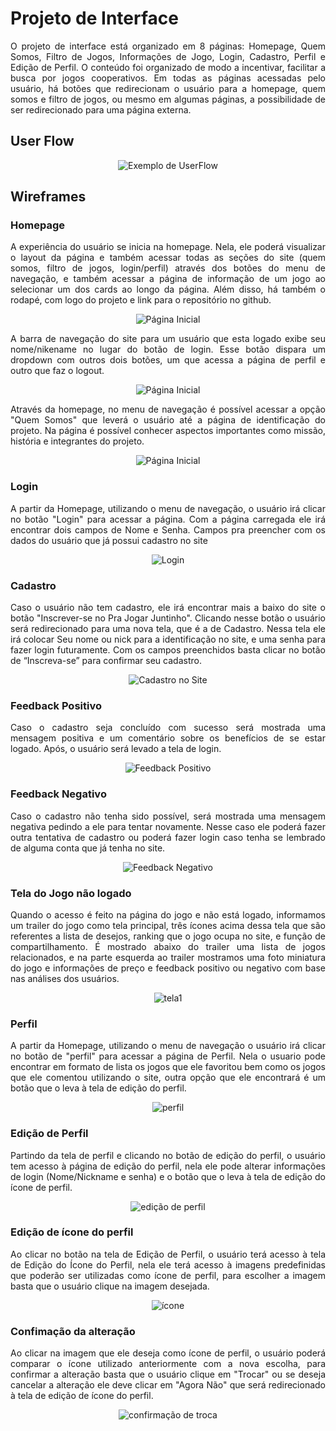 
# Projeto de Interface

<div align="justify">

O projeto de interface está organizado em 8 páginas: Homepage, Quem Somos, Filtro de Jogos, Informações de Jogo, Login, Cadastro, Perfil e Edição de Perfil. O conteúdo foi organizado de modo a incentivar, facilitar a busca por jogos cooperativos. Em todas as páginas acessadas pelo usuário, há botões que redirecionam o usuário para a homepage, quem somos e filtro de jogos, ou mesmo em algumas páginas, a possibilidade de ser redirecionado para uma página externa.

## User Flow

<div align="center">

![Exemplo de UserFlow](img/user-flow.png)

</div>

## Wireframes

### Homepage

A experiência do usuário se inicia na homepage. Nela, ele poderá visualizar o layout da página e também acessar todas as seções do site (quem somos, filtro de jogos, login/perfil) através dos botões do menu de navegação, e também acessar a página de informação de um jogo ao selecionar um dos cards ao longo da página. Além disso, há também o rodapé, com logo do projeto e link para o repositório no github.

<div align="center">

![Página Inicial](img/tela-principal.png)

</div>

A barra de navegação do site para um usuário que esta logado exibe seu nome/nikename no lugar do botão de login. Esse botão dispara um dropdown com outros dois botões, um que acessa a página de perfil e outro que faz o logout.

<div align="center">

![Página Inicial](img/header-logado.png)

</div>

Através da homepage, no menu de navegação é possível acessar a opção "Quem Somos" que leverá o usuário até a página de identificação do projeto. Na página é possível conhecer aspectos importantes como missão, história e integrantes do projeto.

<div align="center">

![Página Inicial](img/quem-somos.png)

</div>

### Login

A partir da Homepage, utilizando o menu de navegação, o usuário irá clicar no botão "Login" para acessar a página. Com a página carregada ele irá encontrar dois campos de Nome e Senha. Campos pra preencher com os dados do usuário que já possui cadastro no site  

<div align="center">

![Login](img/login.png)

</div>

### Cadastro

Caso o usuário não tem cadastro, ele irá encontrar mais a baixo do site o botão "Inscrever-se no Pra Jogar Juntinho". Clicando nesse botão o usuário será redirecionado para uma nova tela, que é a de Cadastro. Nessa tela ele irá colocar Seu nome ou nick para a identificação no site, e uma senha para fazer login futuramente. Com os campos preenchidos basta clicar no botão de “Inscreva-se” para confirmar seu cadastro.

<div align="center">

![Cadastro no Site](img/cadastro.png)

</div>
 
### Feedback Positivo

Caso o cadastro seja concluído com sucesso será mostrada uma mensagem positiva e um comentário sobre os benefícios de se estar logado. Após, o usuário será levado a tela de login.

<div align="center">

![Feedback Positivo](https://user-images.githubusercontent.com/102264749/164342162-7513c3cf-e74d-4ba8-8a60-5f9cb12b47f0.png)

</div>

 ### Feedback Negativo

Caso o cadastro não tenha sido possível, será mostrada uma mensagem negativa pedindo a ele para tentar novamente. Nesse caso ele poderá fazer outra tentativa de cadastro ou poderá fazer login caso tenha se lembrado de alguma conta que já tenha no site.

<div align="center">

![Feedback Negativo](https://user-images.githubusercontent.com/102264749/164343121-e72532ca-305e-4c4f-abcd-2a98bf2d72f9.png)
 
</div>
 
 ### Tela do Jogo não logado
 
Quando o acesso é feito na página do jogo e não está logado, informamos um trailer do jogo como tela principal, três ícones acima dessa tela que são referentes a lista de desejos, ranking que o jogo ocupa no site, e função de compartilhamento. É mostrado abaixo do trailer uma lista de jogos relacionados, e na parte esquerda ao trailer mostramos uma foto miniatura do jogo e informações de preço e feedback positivo ou negativo com base nas análises dos usuários.
 
<div align="center">
 
![tela1](https://user-images.githubusercontent.com/101337049/165205713-aac259d6-aaa9-4588-a1e5-aa8d4a143328.png)
 
</div>

### Perfil
A partir da Homepage, utilizando o menu de navegação o usuário irá clicar no botão de "perfil" para acessar a página de Perfil. Nela o usuario pode encontrar em formato de lista os jogos que ele favoritou bem como os jogos que ele comentou utilizando o site, outra opção que ele encontrará é um botão que o leva à tela de edição do perfil.

<div align = "center">
 
![perfil](img/perfil.png)

</div>

### Edição de Perfil
Partindo da tela de perfil e clicando no botão de edição do perfil, o usuário tem acesso à página de edição do perfil, nela ele pode alterar informações de login (Nome/Nickname e senha) e o botão que o leva à tela de edição do ícone de perfil.

<div align = "center">
 
![edição de perfil](img/edi%C3%A7%C3%A3o-perfil.JPG)

</div>

### Edição de ícone do perfil
Ao clicar no botão na tela de Edição de Perfil, o usuário terá acesso à tela de Edição do Ícone do Perfil, nela ele terá acesso à imagens predefinidas que poderão ser utilizadas como ícone de perfil, para escolher a imagem basta que o usuário clique na imagem desejada.

<div align = "center">
 
![ícone](img/troca-icone-perfil.JPG)

</div>

### Confimação da alteração
Ao clicar na imagem que ele deseja como ícone de perfil, o usuário poderá comparar o ícone utilizado anteriormente com a nova escolha, para confirmar a alteração basta que o usuário clique em "Trocar" ou se deseja cancelar a alteração ele deve clicar em "Agora Não" que será redirecionado à tela de edição de ícone do perfil. 

<div align = "center">
 
![confirmação de troca](img/confirma-troca-icone.JPG)

</div>
